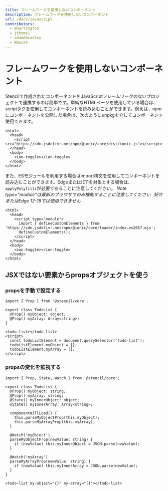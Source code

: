 ```yaml
---
title: フレームワークを使用しないコンポーネント
description: フレームワークを使用しないコンポーネント
url: /docs/javascript
contributors:
  - mhartington
  - jthoms1
  - adamdbradley
  - BDav24
---
```


# フレームワークを使用しないコンポーネント

Stencilで作成されたコンポーネントをJavaScriptフレームワークのないプロジェクトで連携するのは簡単です。単純なHTMLページを使用している場合は、scriptタグを使用してコンポーネントを読み込むことができます。例えば、npmにコンポーネントを公開した場合は、次のようにunpkgを介してコンポーネント使用できます。

```markup
<html>
  <head>
    <script src="https://cdn.jsdelivr.net/npm/@ionic/core/dist/ionic.js"></script>
  </head>
  <body>
    <ion-toggle></ion-toggle>
  </body>
</html>
```

また、ESモジュールを利用する場合はimport構文を使用してコンポーネントを読み込むことができます。EdgeまたはIE11を対象とする場合は、 `applyPolyfills`が必要であることに注意してください。
_Note type="module"は最新のブラウザでのみ機能することに注意してください（IE11またはEdge 12-18では使用できません_

```markup
<html>
  <head>
    <script type="module">
      import { defineCustomElements } from 'https://cdn.jsdelivr.net/npm/@ionic/core/loader/index.es2017.mjs';
      defineCustomElements();
    </script>
  </head>
  <body>
    <ion-toggle></ion-toggle>
  </body>
</html>
```

## JSXではない要素からpropsオブジェクトを使う

### propsを手動で設定する

```tsx
import { Prop } from '@stencil/core';

export class TodoList {
  @Prop() myObject: object;
  @Prop() myArray: Array<string>;
}
```

```tsx
<todo-list></todo-list>
<script>
  const todoListElement = document.querySelector('todo-list');
  todoListElement.myObject = {};
  todoListElement.myArray = [];
</script>
```

### propsの変化を監視する

```tsx
import { Prop, State, Watch } from '@stencil/core';

export class TodoList {
  @Prop() myObject: string;
  @Prop() myArray: string;
  @State() myInnerObject: object;
  @State() myInnerArray: Array<string>;

  componentWillLoad() {
    this.parseMyObjectProp(this.myObject);
    this.parseMyArrayProp(this.myArray);
  }

  @Watch('myObject')
  parseMyObjectProp(newValue: string) {
    if (newValue) this.myInnerObject = JSON.parse(newValue);
  }

  @Watch('myArray')
  parseMyArrayProp(newValue: string) {
    if (newValue) this.myInnerArray = JSON.parse(newValue);
  }
}
```

```tsx
<todo-list my-object="{}" my-array="[]"></todo-list>
```

